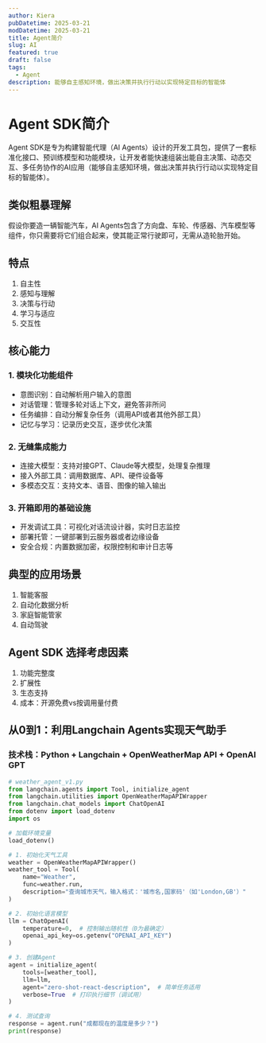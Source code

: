 ```yaml
---
author: Kiera
pubDatetime: 2025-03-21
modDatetime: 2025-03-21
title: Agent简介
slug: AI
featured: true
draft: false
tags:
  - Agent
description: 能够自主感知环境，做出决策并执行行动以实现特定目标的智能体
---
```


# Agent SDK简介

Agent SDK是专为构建智能代理（AI Agents）设计的开发工具包，提供了一套标准化接口、预训练模型和功能模块，让开发者能快速组装出能自主决策、动态交互、多任务协作的AI应用（能够自主感知环境，做出决策并执行行动以实现特定目标的智能体）。

## 类似粗暴理解

假设你要造一辆智能汽车，AI Agents包含了方向盘、车轮、传感器、汽车模型等组件，你只需要将它们组合起来，使其能正常行驶即可，无需从造轮胎开始。

## 特点

1. 自主性
2. 感知与理解
3. 决策与行动
4. 学习与适应
5. 交互性

## 核心能力

### 1. 模块化功能组件

- 意图识别：自动解析用户输入的意图
- 对话管理：管理多轮对话上下文，避免答非所问
- 任务编排：自动分解复杂任务（调用API或者其他外部工具）
- 记忆与学习：记录历史交互，逐步优化决策

### 2. 无缝集成能力

- 连接大模型：支持对接GPT、Claude等大模型，处理复杂推理
- 接入外部工具：调用数据库、API、硬件设备等
- 多模态交互：支持文本、语音、图像的输入输出

### 3. 开箱即用的基础设施

- 开发调试工具：可视化对话流设计器，实时日志监控
- 部署托管：一键部署到云服务器或者边缘设备
- 安全合规：内置数据加密，权限控制和审计日志等

## 典型的应用场景

1. 智能客服
2. 自动化数据分析
3. 家庭智能管家
4. 自动驾驶

## Agent SDK 选择考虑因素

1. 功能完整度
2. 扩展性
3. 生态支持
4. 成本：开源免费vs按调用量付费

## 从0到1：利用Langchain Agents实现天气助手

### 技术栈：Python + Langchain + OpenWeatherMap API + OpenAI GPT

```python
# weather_agent_v1.py
from langchain.agents import Tool, initialize_agent
from langchain.utilities import OpenWeatherMapAPIWrapper
from langchain.chat_models import ChatOpenAI
from dotenv import load_dotenv
import os

# 加载环境变量
load_dotenv()

# 1. 初始化天气工具
weather = OpenWeatherMapAPIWrapper()
weather_tool = Tool(
    name="Weather",
    func=weather.run,
    description="查询城市天气，输入格式：'城市名,国家码'（如'London,GB'）"
)

# 2. 初始化语言模型
llm = ChatOpenAI(
    temperature=0,  # 控制输出随机性（0为最确定）
    openai_api_key=os.getenv("OPENAI_API_KEY")
)

# 3. 创建Agent
agent = initialize_agent(
    tools=[weather_tool],
    llm=llm,
    agent="zero-shot-react-description",  # 简单任务适用
    verbose=True  # 打印执行细节（调试用）
)

# 4. 测试查询
response = agent.run("成都现在的温度是多少？")
print(response)
```
